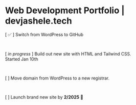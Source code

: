# Web Development Portfolio | devjashele.tech

[ ✅ ] Switch from WordPress to GitHub

<br>

[ *in progress* ] Build out new site with HTML and Tailwind CSS. <br>
Started Jan 10th

<br>

[ ] Move domain from WordPress to a new registrar.

<br>

[ ] Launch brand new site by **2/2025** 🎉
